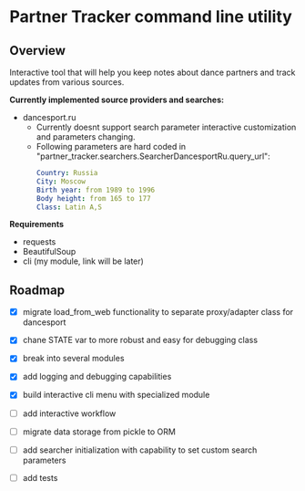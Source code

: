 # Partner Tracker command line utility
## Overview
Interactive tool that will help you keep notes about dance partners and track updates from various sources.

**Currently implemented source providers and searches:**
- dancesport.ru
    - Currently doesnt support search parameter interactive customization and parameters changing.
    - Following parameters are hard coded in "partner_tracker.searchers.SearcherDancesportRu.query_url":
        ```yaml
        Country: Russia
        City: Moscow
        Birth year: from 1989 to 1996
        Body height: from 165 to 177
        Class: Latin A,S
        ```

**Requirements**
- requests
- BeautifulSoup
- cli (my module, link will be later)

## Roadmap
- [x] migrate load_from_web functionality to separate proxy/adapter class for dancesport
- [x] chane STATE var to more robust and easy for debugging class
- [x] break into several modules
- [x] add logging and debugging capabilities
- [x] build interactive cli menu with specialized module
- [ ] add interactive workflow
- [ ] migrate data storage from pickle to ORM
- [ ] add searcher initialization with capability to set custom search parameters
- [ ] add tests

